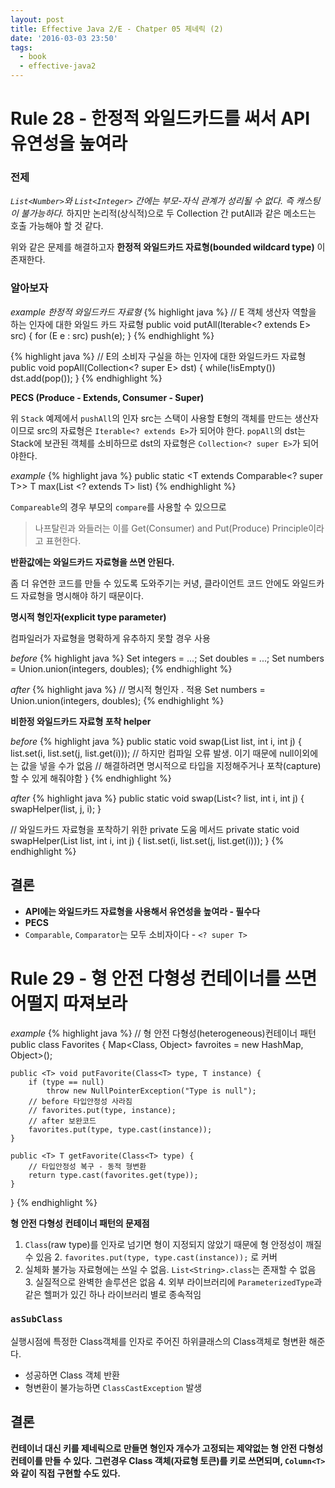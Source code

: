 ```yaml
---
layout: post
title: Effective Java 2/E - Chatper 05 제네릭 (2)
date: '2016-03-03 23:50'
tags:
  - book
  - effective-java2
---
```


# Rule 28 - 한정적 와일드카드를 써서 API 유연성을 높여라

### 전제

*`List<Number>`와 `List<Integer>` 간에는 부모-자식 관계가 성리될 수 없다. 즉 캐스팅이 불가능하다.*
하지만 논리적(상식적)으로 두 Collection 간 putAll과 같은 메소드는 호출 가능해야 할 것 같다.

위와 같은 문제를 해결하고자 **한정적 와일드카드 자료형(bounded wildcard type)** 이 존재한다.

### 알아보자

*example 한정적 와일드카드 자료형*
{% highlight java %}
// E 객체 생산자 역할을 하는 인자에 대한 와일드 카드 자료형
public void putAll(Iterable<? extends E> src) {
    for (E e : src)
        push(e);
}
{% endhighlight %}

{% highlight java %}
// E의 소비자 구실을 하는 인자에 대한 와일드카드 자료형
public void popAll(Collection<? super E> dst) {
    while(!isEmpty())
        dst.add(pop());
}
{% endhighlight %}

**PECS (Produce - Extends, Consumer - Super)**

위 `Stack` 예제에서 `pushAll`의 인자 src는 스택이 사용할 E형의 객체를 만드는 생산자 이므로 src의 자료형은 `Iterable<? extends E>`가 되어야 한다.
`popAll`의 dst는 Stack에 보관된 객체를 소비하므로 dst의 자료형은 `Collection<? super E>`가 되어야한다.

*example*
{% highlight java %}
public static <T extends Comparable<? super T>> T max(List <? extends T> list)
{% endhighlight %}

`Compareable`의 경우 부모의 `compare`를 사용할 수 있으므로

> 나프탈린과 와들러는 이를 Get(Consumer) and Put(Produce) Principle이라고 표현한다.

**반환값에는 와일드카드 자료형을 쓰면 안된다.**

좀 더 유연한 코드를 만들 수 있도록 도와주기는 커녕, 클라이언트 코드 안에도 와일드카드 자료형을 명시해야 하기 때문이다.

**명시적 형인자(explicit type parameter)**

컴파일러가 자료형을 명확하게 유추하지 못할 경우 사용

*before*
{% highlight java %}
Set<Integer> integers = ...;
Set<Double> doubles = ...;
Set<Number> numbers = Union.union(integers, doubles);
{% endhighlight %}

*after*
{% highlight java %}
// 명시적 형인자 .<Number> 적용
Set<Number> numbers = Union.<Number>union(integers, doubles);
{% endhighlight %}

**비한정 와일드카드 자료형 포착 helper**

*before*
{% highlight java %}
public static void swap(List<?> list, int i, int j) {
    list.set(i, list.set(j, list.get(i)));
    // 하지만 컴파일 오류 발생. <?>이기 때문에 null이외에는 값을 넣을 수가 없음
    // 해결하려면 명시적으로 타입을 지정해주거나 포착(capture)할 수 있게 해줘야함
}
{% endhighlight %}

*after*
{% highlight java %}
public static void swap(List<? list, int i, int j) {
    swapHelper(list, j, i);
}

// 와일드카드 자료형을 포착하기 위한 private 도움 메서드
private static <E> void swapHelper(List<E> list, int i, int j) {
    list.set(i, list.set(j, list.get(i)));
}
{% endhighlight %}

## 결론

- **API에는 와일드카드 자료형을 사용해서 유연성을 높여라 - 필수다**
- **PECS**
- `Comparable`, `Comparator`는 모두 소비자이다 - `<? super T>`

# Rule 29 - 형 안전 다형성 컨테이너를 쓰면 어떨지 따져보라

*example*
{% highlight java %}
// 형 안전 다형성(heterogeneous)컨테이너 패턴
public class Favorites {
    Map<Class<?>, Object> favroites = new HashMap<Class<?>, Object>();

    public <T> void putFavorite(Class<T> type, T instance) {
        if (type == null)
            throw new NullPointerException("Type is null");
        // before 타입안정성 사라짐
        // favorites.put(type, instance);
        // after 보완코드
        favorites.put(type, type.cast(instance));
    }

    public <T> T getFavorite(Class<T> type) {
        // 타입안정성 복구 - 동적 형변환
        return type.cast(favorites.get(type));
    }
}
{% endhighlight %}

**형 안전 다형성 컨테이너 패턴의 문제점**

1. `Class`(raw type)를 인자로 넘기면 형이 지정되지 않았기 때문에 형 안정성이 깨질 수 있음
    2. `favorites.put(type, type.cast(instance));` 로 커버
2. 실체화 불가능 자료형에는 쓰일 수 없음. `List<String>.class`는 존재할 수 없음
    3. 실질적으로 완벽한 솔루션은 없음
    4. 외부 라이브러리에 `ParameterizedType`과 같은 헬퍼가 있긴 하나 라이브러리 별로 종속적임

### `asSubClass`

실행시점에 특정한 Class객체를 인자로 주어진 하위클래스의 Class객체로 형변환 해준다.

- 성공하면 Class 객체 반환
- 형변환이 불가능하면 `ClassCastException` 발생

## 결론

**컨테이너 대신 키를 제네릭으로 만들면 형인자 개수가 고정되는 제약없는 형 안전 다형성 컨테이를 만들 수 있다.**
**그런경우 Class 객체(자료형 토큰)를 키로 쓰면되며, `Column<T>`와 같이 직접 구현할 수도 있다.**
